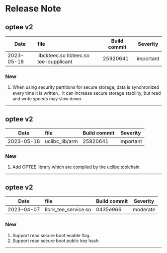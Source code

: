 # Release Note

## optee v2

| Date       | file                                   | Build commit | Severity  |
| ---------- | :------------------------------------- | ------------ | --------- |
| 2023-05-18 | libckteec.so libteec.so tee-supplicant | 25920641     | important |

### New

1. When using security partitions for secure storage, data is synchronized every time it is written，it can increase secure storage stability, but read and write speeds may slow down.

------

## optee v2

| Date       | file           | Build commit | Severity  |
| ---------- | :------------- | ------------ | --------- |
| 2023-05-18 | uclibc_lib/arm | 25920641     | important |

### New

1. Add OPTEE library which are compiled by the uclibc toolchain.

---

## optee v2

| Date       | file                 | Build commit | Severity |
| ---------- | :------------------- | ------------ | -------- |
| 2023-04-07 | librk_tee_service.so | 0435e966     | moderate |

### New

1. Support read secure boot enable flag.
2. Support read secure boot public key hash.

---
